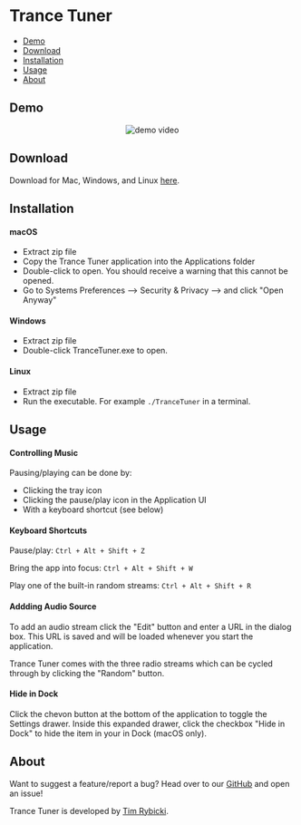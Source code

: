 # Trance Tuner

- [Demo](#demo)
- [Download](#download)
- [Installation](#installation)
- [Usage](#usage)
- [About](#about)

## Demo <a name="demo"></a>

<p align="center">
  <img src="https://user-images.githubusercontent.com/39889198/77856350-8826e300-71c4-11ea-9ee1-84aa5f974a7e.gif" alt="demo video">
</p>

## Download <a name="download"></a>

Download for Mac, Windows, and Linux [here](https://github.com/trybick/trance-tuner/releases).

## Installation <a name="installation"></a>

#### macOS

- Extract zip file
- Copy the Trance Tuner application into the Applications folder
- Double-click to open. You should receive a warning that this cannot be opened.
- Go to Systems Preferences --> Security & Privacy --> and click "Open Anyway"

#### Windows

- Extract zip file
- Double-click TranceTuner.exe to open.

#### Linux

- Extract zip file
- Run the executable. For example `./TranceTuner` in a terminal.

## Usage <a name="usage"></a>

#### Controlling Music

Pausing/playing can be done by:

- Clicking the tray icon
- Clicking the pause/play icon in the Application UI
- With a keyboard shortcut (see below)

#### Keyboard Shortcuts

Pause/play: `Ctrl + Alt + Shift + Z`

Bring the app into focus: `Ctrl + Alt + Shift + W`

Play one of the built-in random streams: `Ctrl + Alt + Shift + R`

#### Addding Audio Source

To add an audio stream click the "Edit" button and enter a URL in the dialog box. This URL is saved and will be loaded whenever you start the application.

Trance Tuner comes with the three radio streams which can be cycled through by clicking the "Random" button.

#### Hide in Dock

Click the chevon button at the bottom of the application to toggle the Settings drawer. Inside this expanded drawer, click the checkbox "Hide in Dock" to hide the item in your in Dock (macOS only).

## About <a name="about"></a>

Want to suggest a feature/report a bug? Head over to our [GitHub](https://github.com/trybick/trance-tuner) and open an issue!

Trance Tuner is developed by [Tim Rybicki](https://timr.dev/).

